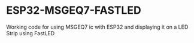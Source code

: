 # ESP32-MSGEQ7-FASTLED
Working code for using MSGEQ7 ic with ESP32 and displaying it on a LED Strip using FastLED
